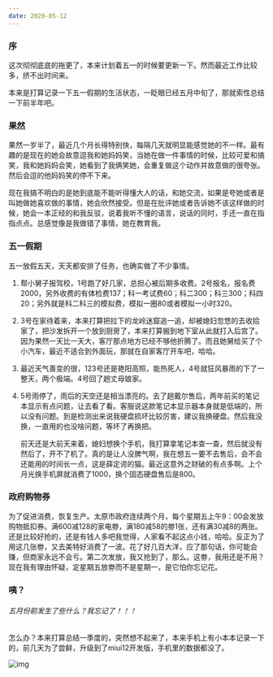 ```yaml
---
date: 2020-05-12
---
```


### 序

这次彻彻底底的拖更了，本来计划着五一的时候要更新一下。然而最近工作比较多，挤不出时间来。

本来是打算记录一下五一假期的生活状态，一眨眼已经五月中旬了，那就索性总结一下前半年吧。

### 果然

果然一岁半了，最近几个月长得特别快，每隔几天就明显能感觉她的不一样。最有趣的是现在的她会故意逗我和她妈妈笑，当她在做一件事情的时候，比较可爱和搞笑，我和她妈妈会笑，她看到了我俩笑她，会重复做这个动作并故意做的很夸张。然后会逗的他妈妈笑的停不下来。

现在我搞不明白的是她到底能不能听得懂大人的话，和她交流，如果是夸她或者是叫她做她喜欢做的事情，她会欣然接受。但是在批评她或者告诉她不该这样做的时候，她会一本正经的和我反驳，说着我听不懂的语言，说话的同时，手还一直在指指点点。总感觉像是我做错了事情，她在教育我。

### 五一假期

五一放假五天，天天都安排了任务，也确实做了不少事情。

1. 帮小舅子报驾校，1号跑了好几家，总担心被后期多收费。2号报名，报名费2000，另外收费的有体检费137；科一考试费60；科二300；科三300；科四20；另外就是科二科三的模拟费，模拟一圈80或者模拟一小时320。

2. 3号在家待着来，本来打算把拉下的龙岭迷窟追一追，却被媳妇忽悠的去收拾家了，把沙发拆开一个放到厨房了，本来打算搬到地下室从此就打入后宫了。因为果然一天比一天大，客厅那点地方已经不够他折腾了。而且她舅给买了个小汽车，最近不适合到外面玩，那就在自家客厅开车吧，哈哈。

3. 最近天气善变的很，123号还是艳阳高照，能热死人，4号就狂风暴雨的下了一整天，两个极端。4号回了趟丈母娘家。

4. 5号雨停了，雨后的天空还是相当漂亮的。去了趟戴尔售后，两年前买的笔记本显示有点问题，让去看了看。客服说这款笔记本显示器本身就是低端的，所以没有问题。到是检测出来说我硬盘损坏比较厉害，建议我换硬盘。然后我没换，一直用的也没啥问题，等坏了再换把。

   前天还是大前天来着，媳妇想换个手机，我打算拿笔记本查一查，然后就没有然后了，开不了机了。真的是让人没脾气啊，我在想五一要不去售后，会不会还能用的时间长一点，这是薛定谔的猫。最近这意外之财破的有点多啊。上个月光换手机屏就消费了1000，换个固态硬盘售后是800。
### 政府购物券

为了促进消费，恢复生产。太原市政府连续两个月，每个星期五上午9：00会发放购物抵扣券。满600减128的家电劵，满180减58的劵1张，还有满30减8的两张。还是比较好抢的，还是有钱人多吧我觉得，人家看不起这点小钱，哈哈。反正为了用这几张劵，又去美特好消费了一波。花了好几百大洋，应了那句话，你可能会赚，但商家永远不会亏。第二次发放，我又抢到了，那么。这劵，我用还是不用？现在我有理由怀疑，定星期五放劵而不是星期一，是它怕你忘记花。



### 咦？

###### 五月份前发生了些什么？我忘记了！！！

怎么办？本来打算总结一季度的，突然想不起来了，本来手机上有小本本记录一下的，前几天为了尝鲜，升级到了miui12开发版，手机里的数据都没了。

![img](https://img.010316.xyz/usr/hugo/qqpyimg1589267294.gif)